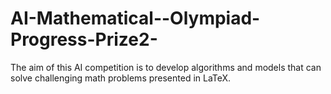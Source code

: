 # AI-Mathematical--Olympiad-Progress-Prize2-
The aim of this AI competition is to develop algorithms and models that can solve challenging math problems presented in LaTeX. 
